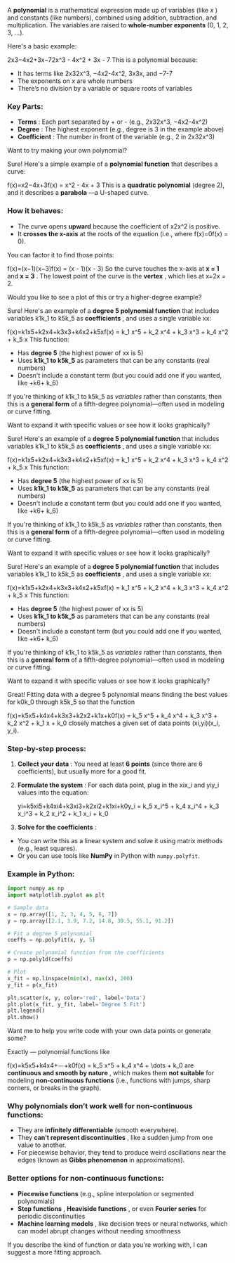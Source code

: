 A **polynomial** is a mathematical expression made up of variables (like  *x* ) and constants (like numbers), combined using addition, subtraction, and multiplication. The variables are raised to **whole-number exponents** (0, 1, 2, 3, ...).

Here's a basic example:

2x3−4x2+3x−72x^3 - 4x^2 + 3x - 7
This is a polynomial because:

* It has terms like 2x32x^3, −4x2-4x^2, 3x3x, and −7-7
* The exponents on *x* are whole numbers
* There’s no division by a variable or square roots of variables

### Key Parts:

* **Terms** : Each part separated by + or - (e.g., 2x32x^3, −4x2-4x^2)
* **Degree** : The highest exponent (e.g., degree is 3 in the example above)
* **Coefficient** : The number in front of the variable (e.g., 2 in 2x32x^3)

Want to try making your own polynomial?



Sure! Here's a simple example of a **polynomial function** that describes a curve:

f(x)=x2−4x+3f(x) = x^2 - 4x + 3
This is a **quadratic polynomial** (degree 2), and it describes a  **parabola** —a U-shaped curve.

### How it behaves:

* The curve opens **upward** because the coefficient of x2x^2 is positive.
* It **crosses the x-axis** at the roots of the equation (i.e., where f(x)=0f(x) = 0).

You can factor it to find those points:

f(x)=(x−1)(x−3)f(x) = (x - 1)(x - 3)
So the curve touches the x-axis at **x = 1** and  **x = 3** . The lowest point of the curve is the  **vertex** , which lies at x=2x = 2.

Would you like to see a plot of this or try a higher-degree example?


Sure! Here's an example of a **degree 5 polynomial function** that includes variables k1k_1 to k5k_5 as  **coefficients** , and uses a single variable xx:

f(x)=k1x5+k2x4+k3x3+k4x2+k5xf(x) = k_1 x^5 + k_2 x^4 + k_3 x^3 + k_4 x^2 + k_5 x
This function:

* Has **degree 5** (the highest power of xx is 5)
* Uses **k1k_1 to k5k_5** as parameters that can be any constants (real numbers)
* Doesn't include a constant term (but you could add one if you wanted, like +k6+ k_6)

If you're thinking of k1k_1 to k5k_5 as *variables* rather than constants, then this is a **general form** of a fifth-degree polynomial—often used in modeling or curve fitting.

Want to expand it with specific values or see how it looks graphically?





Sure! Here's an example of a **degree 5 polynomial function** that includes variables k1k_1 to k5k_5 as  **coefficients** , and uses a single variable xx:

f(x)=k1x5+k2x4+k3x3+k4x2+k5xf(x) = k_1 x^5 + k_2 x^4 + k_3 x^3 + k_4 x^2 + k_5 x
This function:

* Has **degree 5** (the highest power of xx is 5)
* Uses **k1k_1 to k5k_5** as parameters that can be any constants (real numbers)
* Doesn't include a constant term (but you could add one if you wanted, like +k6+ k_6)

If you're thinking of k1k_1 to k5k_5 as *variables* rather than constants, then this is a **general form** of a fifth-degree polynomial—often used in modeling or curve fitting.

Want to expand it with specific values or see how it looks graphically?

Sure! Here's an example of a **degree 5 polynomial function** that includes variables k1k_1 to k5k_5 as  **coefficients** , and uses a single variable xx:

f(x)=k1x5+k2x4+k3x3+k4x2+k5xf(x) = k_1 x^5 + k_2 x^4 + k_3 x^3 + k_4 x^2 + k_5 x
This function:

* Has **degree 5** (the highest power of xx is 5)
* Uses **k1k_1 to k5k_5** as parameters that can be any constants (real numbers)
* Doesn't include a constant term (but you could add one if you wanted, like +k6+ k_6)

If you're thinking of k1k_1 to k5k_5 as *variables* rather than constants, then this is a **general form** of a fifth-degree polynomial—often used in modeling or curve fitting.

Want to expand it with specific values or see how it looks graphically?



Great! Fitting data with a degree 5 polynomial means finding the best values for k0k_0 through k5k_5 so that the function

f(x)=k5x5+k4x4+k3x3+k2x2+k1x+k0f(x) = k_5 x^5 + k_4 x^4 + k_3 x^3 + k_2 x^2 + k_1 x + k_0
closely matches a given set of data points (xi,yi)(x_i, y_i).

### Step-by-step process:

1. **Collect your data** : You need at least **6 points** (since there are 6 coefficients), but usually more for a good fit.
2. **Formulate the system** : For each data point, plug in the xix_i and yiy_i values into the equation:

   yi=k5xi5+k4xi4+k3xi3+k2xi2+k1xi+k0y_i = k_5 x_i^5 + k_4 x_i^4 + k_3 x_i^3 + k_2 x_i^2 + k_1 x_i + k_0

1. **Solve for the coefficients** :

* You can write this as a linear system and solve it using matrix methods (e.g., least squares).
* Or you can use tools like **NumPy** in Python with `numpy.polyfit`.

### Example in Python:

```python
import numpy as np
import matplotlib.pyplot as plt

# Sample data
x = np.array([1, 2, 3, 4, 5, 6, 7])
y = np.array([2.1, 3.9, 7.2, 14.8, 30.5, 55.1, 91.2])

# Fit a degree 5 polynomial
coeffs = np.polyfit(x, y, 5)

# Create polynomial function from the coefficients
p = np.poly1d(coeffs)

# Plot
x_fit = np.linspace(min(x), max(x), 200)
y_fit = p(x_fit)

plt.scatter(x, y, color='red', label='Data')
plt.plot(x_fit, y_fit, label='Degree 5 Fit')
plt.legend()
plt.show()
```

Want me to help you write code with your own data points or generate some?



Exactly — polynomial functions like

f(x)=k5x5+k4x4+⋯+k0f(x) = k_5 x^5 + k_4 x^4 + \dots + k_0
are  **continuous and smooth by nature** , which makes them **not suitable** for modeling **non-continuous functions** (i.e., functions with jumps, sharp corners, or breaks in the graph).

### Why polynomials don’t work well for non-continuous functions:

* They are **infinitely differentiable** (smooth everywhere).
* They  **can’t represent discontinuities** , like a sudden jump from one value to another.
* For piecewise behavior, they tend to produce weird oscillations near the edges (known as **Gibbs phenomenon** in approximations).

### Better options for non-continuous functions:

* **Piecewise functions** (e.g., spline interpolation or segmented polynomials)
* **Step functions** ,  **Heaviside functions** , or even **Fourier series** for periodic discontinuities
* **Machine learning models** , like decision trees or neural networks, which can model abrupt changes without needing smoothness

If you describe the kind of function or data you're working with, I can suggest a more fitting approach.
